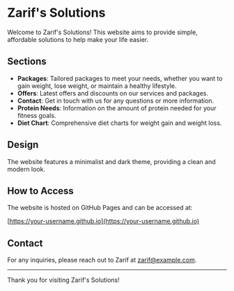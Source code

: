 # Zarif's Solutions

Welcome to Zarif's Solutions! This website aims to provide simple, affordable solutions to help make your life easier.

## Sections

- **Packages**: Tailored packages to meet your needs, whether you want to gain weight, lose weight, or maintain a healthy lifestyle.
- **Offers**: Latest offers and discounts on our services and packages.
- **Contact**: Get in touch with us for any questions or more information.
- **Protein Needs**: Information on the amount of protein needed for your fitness goals.
- **Diet Chart**: Comprehensive diet charts for weight gain and weight loss.

## Design

The website features a minimalist and dark theme, providing a clean and modern look.

## How to Access

The website is hosted on GitHub Pages and can be accessed at:

[https://your-username.github.io](https://your-username.github.io)

## Contact

For any inquiries, please reach out to Zarif at [zarif@example.com](mailto:zarif@example.com).

---

Thank you for visiting Zarif's Solutions!
